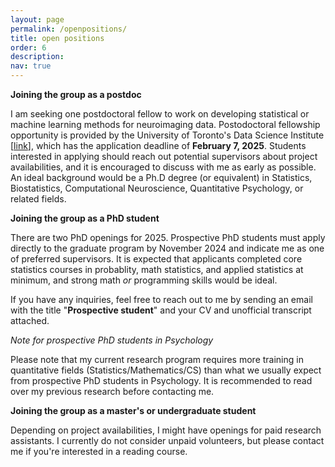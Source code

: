 ```yaml
---
layout: page
permalink: /openpositions/
title: open positions
order: 6
description:  
nav: true
---
```

 

**Joining the group as a postdoc**

I am seeking one postdoctoral fellow to work on developing statistical or machine learning methods for neuroimaging data. Postodoctoral fellowship opportunity is provided by the University of Toronto's Data Science Institute [[link](https://datasciences.utoronto.ca/postdoctoral-fellowship/)], which has the application deadline of **February 7, 2025**. Students interested in applying should reach out potential supervisors about project availabilities, and it is encouraged to discuss with me as early as possible. An ideal background would be a Ph.D degree (or equivalent) in Statistics, Biostatistics, Computational Neuroscience,  Quantitative Psychology, or related fields. 

​**Joining the group as a PhD student**

There are two PhD openings for 2025. Prospective PhD students must apply directly to the graduate program by November 2024 and indicate me as one of preferred supervisors. It is expected that applicants completed core statistics courses in probablity, math statistics, and applied statistics at minimum, and strong math *or* programming skills would be ideal. 

If you have any inquiries, feel free to reach out to me by sending an email with the title "**Prospective student**" and  your CV and unofficial transcript attached. 

*Note for prospective PhD students in Psychology*

Please note that my current research program requires more training in quantitative fields (Statistics/Mathematics/CS) than what we usually expect from prospective PhD students in Psychology. It is recommended to read over my previous research before contacting me.

​**Joining the group as a master's or undergraduate student**

Depending on project availabilities, I might have openings for paid research assistants. I currently do not consider unpaid volunteers, but please contact me if you're interested in a reading course. 
